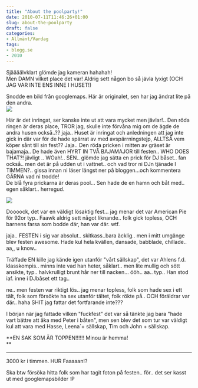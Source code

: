 ```yaml
---
title: "About the poolparty!"
date: 2010-07-11T11:46:26+01:00
slug: about-the-poolparty
draft: false
categories:
- Allmänt/Vardag
tags:
- blogg.se
- 2010
---
```

Sjäääälvklart glömde jag kameran hahahah!  
Men DAMN vilket place det var! Aldrig sett någon bo så jävla lyxigt (OCH JAG VAR INTE ENS INNE I HUSET!)  
  
Snodde en bild från googlemaps. Här är originalet, sen har jag ändrat lite på den andra.  
![](/assets/images/blogg.se/nanaoriginal_97656482.jpg)  
  
  
Här är det inringat, ser kanske inte ut att vara mycket men jävlar!.. Den röda ringen är deras place, TROR jag, skulle inte förvåna mig om de ägde de andra husen också..?? jaja.. Huset är inringat och anledningen att jag inte gick in där var för de hade spärrat av med avspärrningstejp, ALLTSÅ vem köper sånt till sin fest?? Jaja.. Den röda pricken i mitten av gräset är bajamaja.. De hade även HYRT IN TVÅ BAJAMAJOR till festen.. WHO DOES THAT?! jävligt .. WOah!.. SEN.. glömde jag sätta en prick för DJ båset.. fan också.. men det är på udden ut i vattnet.. och vad tror ni DJn tjänade I TIMMEN?.. gissa innan ni läser längst ner på bloggen...och kommentera GÄRNA vad ni trodde!  
De blå fyra prickarna är deras pool... Sen hade de en hamn och båt med.. egen såklart.. herregud.  
  
![](/assets/images/blogg.se/nanana_97656552.jpg)  
  
Doooock, det var en väldigt lösaktig fest... jag menar det var American Pie för 92or typ.. Faawk aldrig sett något liknande.. folk gick topless, OCH barnens farsa som bodde där, han var där. wtf.  
  
jaja.. FESTEN i sig var absolut.. skitkass..bara äcklig.. men i mitt umgänge blev festen awesome. Hade kul hela kvällen, dansade, babblade, chillade.. aa,, u know..  
  
Träffade EN kille jag kände igen utanför "vårt sällskap", det var Ahlens f.d. klasskompis.. minns inte vad han heter, såklart.. men lite mullig och sött ansikte, typ.. halvkrulligt brunt hår ner till nacken... ööh.. aa.. typ.. Han stod iaf. inne i DJbåset ett tag..  
  
  
ne.. men festen var riktigt lös.. jag menar topless, folk som hade sex i ett tält, folk som försökte ha sex utanför tältet, folk rökte på.. OCH föräldrar var där.. haha SHIT jag fattar det fortfarande inte???  
  
I början när jag fattade vilken "fuckfest" det var så tänkte jag bara "hade vart bättre att åka med Peter i båten", men sen blev det som tur var väldigt kul att vara med Hasse, Leena´+ sällskap, Tim och John + sällskap.  
  
  
  
**EN SAK SOM ÄR TOPPEN!!!!!! Minou är hemma!  
**  

* * *

  
  
3000 kr i timmen. HUR Faaaaan!?  
  
Ska btw försöka hitta folk som har tagit foton på festen.. för.. det ser kasst ut med googlemapsbilder :P